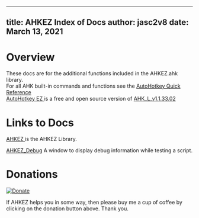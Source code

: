 
<!-- reminder: replace = "" with = \"\" -->

---
title: AHKEZ Index of Docs
author: jasc2v8
date: March 13, 2021
---

# Overview

These docs are for the additional functions included in the AHKEZ.ahk library.  
For all AHK built-in commands and functions see the [AutoHotkey Quick Reference](https://www.autohotkey.com/docs/AutoHotkey.htm)  
[AutoHotkey EZ ](https://github.com/jasc2v8/AHKEZ) is a free and open source version of [AHK_L_v1.1.33.02](https://github.com/AutoHotkey/AutoHotkey) 

# Links to Docs

[AHKEZ ](https://jasc2v8.github.io/AHKEZ/Docs/Doc_Ahkez/) is the AHKEZ Library.

[AHKEZ_Debug](https://jasc2v8.github.io/AHKEZ/Docs/Doc_Debug/) A window to display debug information while testing a script.

# Donations

[![Donate](https://img.shields.io/badge/Buy_me_a_cup_of_Coffee-PayPal-red.svg)](https://www.paypal.me/JimDreherHome)

If AHKEZ helps you in some way, then please buy me a cup of coffee by clicking on the donation button above. Thank you.
